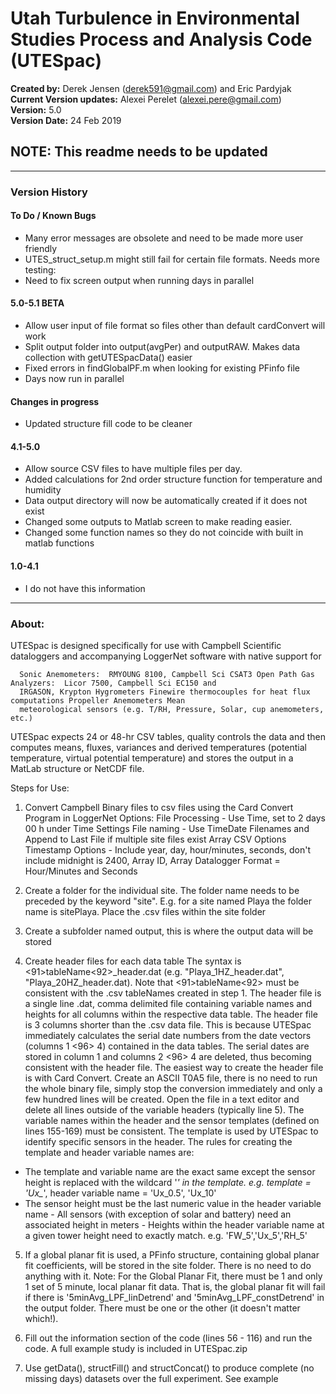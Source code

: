 # Utah Turbulence in Environmental Studies Process and Analysis Code (UTESpac)   
**Created by:** Derek Jensen (<derek591@gmail.com>) and Eric Pardyjak  
**Current Version updates:** Alexei Perelet (<alexei.pere@gmail.com>)  
**Version:** 5.0  
**Version Date:** 24 Feb 2019

## NOTE: This readme needs to be updated  
***
### Version History  

#### To Do / Known Bugs  
- Many error messages are obsolete and need to be made more user friendly
- UTES_struct_setup.m might still fail for certain file formats. Needs more testing:
- Need to fix screen output when running days in parallel

#### 5.0-5.1 BETA  
- Allow user input of file format so files other than default cardConvert will work
- Split output folder into output(avgPer) and outputRAW. Makes data collection with getUTESpacData() easier
- Fixed errors in findGlobalPF.m when looking for existing PFinfo file
- Days now run in parallel
#### Changes in progress  
- Updated structure fill code to be cleaner


#### 4.1-5.0  
- Allow source CSV files to have multiple files per day.
- Added calculations for 2nd order structure function for temperature and humidity
- Data output directory will now be automatically created if it does not exist
- Changed some outputs to Matlab screen to make reading easier.
- Changed some function names so they do not coincide with built in matlab functions

#### 1.0-4.1  
- I do not have this information

***
### About:

UTESpac is designed specifically for use with Campbell Scientific dataloggers and accompanying LoggerNet software with
native support for 

      Sonic Anemometers:  RMYOUNG 8100, Campbell Sci CSAT3 Open Path Gas Analyzers:  Licor 7500, Campbell Sci EC150 and 
      IRGASON, Krypton Hygrometers Finewire thermocouples for heat flux computations Propeller Anemometers Mean
      meteorological sensors (e.g. T/RH, Pressure, Solar, cup anemometers, etc.)
   
UTESpac expects 24 or 48-hr CSV tables, quality controls the data and then computes means, fluxes, variances and 
derived temperatures (potential temperature, virtual potential temperature) and stores the output in a MatLab
structure or NetCDF file.

Steps for Use:

1.  Convert Campbell Binary files to csv files using the Card Convert Program in LoggerNet
      Options: File Processing - Use Time, set to 2 days 00 h under Time Settings
                       File naming - Use TimeDate Filenames and Append to Last File if multiple site files exist Array CSV Options
                       Timestamp Options - Include year, day, hour/minutes, seconds, don't include midnight is 2400, Array ID, 
                       Array Datalogger Format = Hour/Minutes and Seconds
 
 2.  Create a folder for the individual site.  The folder name needs to be preceded by the keyword "site".  E.g. for a
 site named Playa the folder name is sitePlaya.  Place the .csv files within the site folder
 
 3.  Create a subfolder named output, this is where the output data will be stored
 
 4.  Create header files for each data table The syntax is <91>tableName<92>_header.dat (e.g. "Playa_1HZ_header.dat",
 "Playa_20HZ_header.dat).  Note that <91>tableName<92> must be consistent with the .csv tableNames created in step 1.  The 
 header file is a single line .dat, comma delimited file containing variable names and heights for all columns within
 the respective data table.  The header file is 3 columns shorter than the .csv data file.  This is because UTESpac
 immediately calculates the serial date numbers from the date vectors (columns 1 <96> 4) contained in the data tables.
 The serial dates are stored in column 1 and columns 2 <96> 4 are deleted, thus becoming consistent with the header file.
 The easiest way to create the header file is with Card Convert.  Create an ASCII T0A5 file, there is no need to run 
 the whole binary file, simply stop the conversion immediately and only a few hundred lines will be created.  Open the 
 file in a text editor and delete all lines outside of the variable headers (typically line 5).  The variable names
 within the header and the sensor templates (defined on lines 155-169) must be consistent.  The template is used by
 UTESpac to identify specific sensors in the header.  The rules for creating the template and header variable names
 are:
   - The template and variable name are the exact same except the sensor height is replaced with the wildcard '*' in
   the template.  e.g. template = 'Ux_*', header variable name = 'Ux_0.5', 'Ux_10'
   - The sensor height must be the last numeric value in the header variable name - All sensors (with exception of
   solar and battery) need an associated height in meters - Heights within the header variable name at a given tower
   height need to exactly match. e.g. 'FW_5','Ux_5','RH_5'
 
 5.  If a global planar fit is used, a PFinfo structure, containing global planar fit coefficients, will be stored in
 the site folder.  There is no need to do anything with it.  Note: For the Global Planar Fit, there must be 1 and only
 1 set of 5 minute, local planar fit data.  That is, the global planar fit will fail if there is
 '5minAvg_LPF_linDetrend' and '5minAvg_LPF_constDetrend' in the output folder.  There must be one or the other (it 
 doesn't matter which!).

6.  Fill out the information section of the code (lines 56 - 116) and run the code.  A full example study is included
in UTESpac.zip

7.  Use getData(), structFill() and structConcat() to produce complete (no missing days) datasets over the full
experiment.  See example
